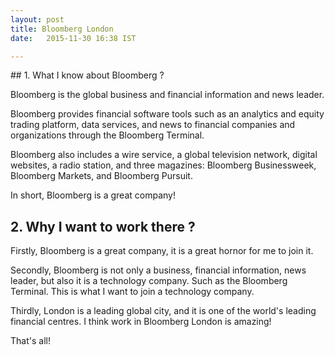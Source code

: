 ```yaml
---
layout: post
title: Bloomberg London
date:   2015-11-30 16:38 IST

---
```

<span/>
## 1. What I know about Bloomberg ?

Bloomberg is the global business and financial information and news leader.

Bloomberg provides financial software tools such as an analytics and equity trading platform,
data services, and news to financial companies and organizations through the Bloomberg Terminal.

Bloomberg also includes a wire service, a global television network, digital websites, a radio station,
and three magazines: Bloomberg Businessweek, Bloomberg Markets, and Bloomberg Pursuit.

In short, Bloomberg is a great company!

## 2. Why I want to work there ?

Firstly, Bloomberg is a great company, it is a great hornor for me to join it.

Secondly, Bloomberg is not only a business, financial information, news leader, but also
it is a technology company. Such as the Bloomberg Terminal. This is what I want to join
a technology company.

Thirdly, London is a leading global city, and it is one of the world's leading financial
centres. I think work in Bloomberg London is amazing!

That's all!



